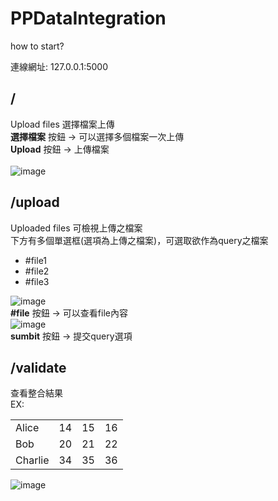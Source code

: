 # PPDataIntegration

how to start?


連線網址: 127.0.0.1:5000


## /
Upload files 選擇檔案上傳  <br />
**選擇檔案** 按鈕 → 可以選擇多個檔案一次上傳  <br />
**Upload**  按鈕 → 上傳檔案  <br />  
![image](https://user-images.githubusercontent.com/55148438/164232516-e12224c1-20ad-442c-b5f4-007200b4ad67.png)


## /upload
Uploaded files 可檢視上傳之檔案 <br />
下方有多個單選框(選項為上傳之檔案)，可選取欲作為query之檔案  <br />
-   #file1
-   #file2
-   #file3

![image](https://user-images.githubusercontent.com/55148438/164232802-9fb197c7-7bd2-4ee3-9422-f5647d4cb03c.png)
<br />
**#file**  按鈕 → 可以查看file內容  <br />
![image](https://user-images.githubusercontent.com/55148438/164390595-86fa2d8e-da4c-4cf5-955e-49c0eb6f149f.png)
<br />
**sumbit** 按鈕 → 提交query選項  <br />


## /validate
查看整合結果  <br />
EX:
<table>
    <tr>
        <td>Alice</td>
        <td>14</td>
        <td>15</td>
        <td>16</td>
    </tr>
    <tr>
        <td>Bob</td>
        <td>20</td>
        <td>21</td>
        <td>22</td>
    </tr>
    <tr>
        <td>Charlie</td>
        <td>34</td>
        <td>35</td>
        <td>36</td>
    </tr>
</table>

![image](https://user-images.githubusercontent.com/55148438/164233338-05b55960-a5b3-42d5-b57d-362c334df2e1.png)
